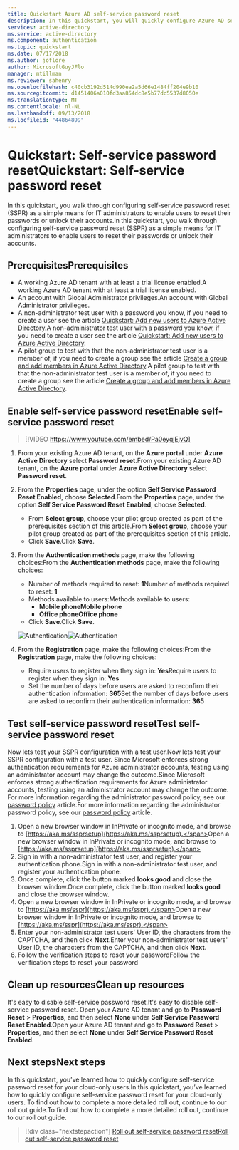 ```yaml
---
title: Quickstart Azure AD self-service password reset
description: In this quickstart, you will quickly configure Azure AD self-service password reset to allow users to reset their own passwords
services: active-directory
ms.service: active-directory
ms.component: authentication
ms.topic: quickstart
ms.date: 07/17/2018
ms.author: joflore
author: MicrosoftGuyJFlo
manager: mtillman
ms.reviewer: sahenry
ms.openlocfilehash: c40cb3192d514d990ea2a5d66e1484ff204e9b10
ms.sourcegitcommit: d1451406a010fd3aa854dc8e5b77dc5537d8050e
ms.translationtype: MT
ms.contentlocale: nl-NL
ms.lasthandoff: 09/13/2018
ms.locfileid: "44864899"
---
```

# <a name="quickstart-self-service-password-reset"></a><span data-ttu-id="d798f-103">Quickstart: Self-service password reset</span><span class="sxs-lookup"><span data-stu-id="d798f-103">Quickstart: Self-service password reset</span></span>

<span data-ttu-id="d798f-104">In this quickstart, you walk through configuring self-service password reset (SSPR) as a simple means for IT administrators to enable users to reset their passwords or unlock their accounts.</span><span class="sxs-lookup"><span data-stu-id="d798f-104">In this quickstart, you walk through configuring self-service password reset (SSPR) as a simple means for IT administrators to enable users to reset their passwords or unlock their accounts.</span></span>

## <a name="prerequisites"></a><span data-ttu-id="d798f-105">Prerequisites</span><span class="sxs-lookup"><span data-stu-id="d798f-105">Prerequisites</span></span>

* <span data-ttu-id="d798f-106">A working Azure AD tenant with at least a trial license enabled.</span><span class="sxs-lookup"><span data-stu-id="d798f-106">A working Azure AD tenant with at least a trial license enabled.</span></span>
* <span data-ttu-id="d798f-107">An account with Global Administrator privileges.</span><span class="sxs-lookup"><span data-stu-id="d798f-107">An account with Global Administrator privileges.</span></span>
* <span data-ttu-id="d798f-108">A non-administrator test user with a password you know, if you need to create a user see the article [Quickstart: Add new users to Azure Active Directory](../add-users-azure-active-directory.md).</span><span class="sxs-lookup"><span data-stu-id="d798f-108">A non-administrator test user with a password you know, if you need to create a user see the article [Quickstart: Add new users to Azure Active Directory](../add-users-azure-active-directory.md).</span></span>
* <span data-ttu-id="d798f-109">A pilot group to test with that the non-administrator test user is a member of, if you need to create a group see the article [Create a group and add members in Azure Active Directory](../active-directory-groups-create-azure-portal.md).</span><span class="sxs-lookup"><span data-stu-id="d798f-109">A pilot group to test with that the non-administrator test user is a member of, if you need to create a group see the article [Create a group and add members in Azure Active Directory](../active-directory-groups-create-azure-portal.md).</span></span>

## <a name="enable-self-service-password-reset"></a><span data-ttu-id="d798f-110">Enable self-service password reset</span><span class="sxs-lookup"><span data-stu-id="d798f-110">Enable self-service password reset</span></span>

> [!VIDEO https://www.youtube.com/embed/Pa0eyqjEjvQ]

1. <span data-ttu-id="d798f-111">From your existing Azure AD tenant, on the **Azure portal** under **Azure Active Directory** select **Password reset**.</span><span class="sxs-lookup"><span data-stu-id="d798f-111">From your existing Azure AD tenant, on the **Azure portal** under **Azure Active Directory** select **Password reset**.</span></span>

2. <span data-ttu-id="d798f-112">From the **Properties** page, under the option **Self Service Password Reset Enabled**, choose **Selected**.</span><span class="sxs-lookup"><span data-stu-id="d798f-112">From the **Properties** page, under the option **Self Service Password Reset Enabled**, choose **Selected**.</span></span>
    * <span data-ttu-id="d798f-113">From **Select group**, choose your pilot group created as part of the prerequisites section of this article.</span><span class="sxs-lookup"><span data-stu-id="d798f-113">From **Select group**, choose your pilot group created as part of the prerequisites section of this article.</span></span>
    * <span data-ttu-id="d798f-114">Click **Save**.</span><span class="sxs-lookup"><span data-stu-id="d798f-114">Click **Save**.</span></span>

3. <span data-ttu-id="d798f-115">From the **Authentication methods** page, make the following choices:</span><span class="sxs-lookup"><span data-stu-id="d798f-115">From the **Authentication methods** page, make the following choices:</span></span>
   * <span data-ttu-id="d798f-116">Number of methods required to reset: **1**</span><span class="sxs-lookup"><span data-stu-id="d798f-116">Number of methods required to reset: **1**</span></span>
   * <span data-ttu-id="d798f-117">Methods available to users:</span><span class="sxs-lookup"><span data-stu-id="d798f-117">Methods available to users:</span></span>
      * <span data-ttu-id="d798f-118">**Mobile phone**</span><span class="sxs-lookup"><span data-stu-id="d798f-118">**Mobile phone**</span></span>
      * <span data-ttu-id="d798f-119">**Office phone**</span><span class="sxs-lookup"><span data-stu-id="d798f-119">**Office phone**</span></span>
   * <span data-ttu-id="d798f-120">Click **Save**.</span><span class="sxs-lookup"><span data-stu-id="d798f-120">Click **Save**.</span></span>

    <span data-ttu-id="d798f-121">![Authentication][Authentication]</span><span class="sxs-lookup"><span data-stu-id="d798f-121">![Authentication][Authentication]</span></span>

4. <span data-ttu-id="d798f-122">From the **Registration** page, make the following choices:</span><span class="sxs-lookup"><span data-stu-id="d798f-122">From the **Registration** page, make the following choices:</span></span>
   * <span data-ttu-id="d798f-123">Require users to register when they sign in: **Yes**</span><span class="sxs-lookup"><span data-stu-id="d798f-123">Require users to register when they sign in: **Yes**</span></span>
   * <span data-ttu-id="d798f-124">Set the number of days before users are asked to reconfirm their authentication information: **365**</span><span class="sxs-lookup"><span data-stu-id="d798f-124">Set the number of days before users are asked to reconfirm their authentication information: **365**</span></span>

## <a name="test-self-service-password-reset"></a><span data-ttu-id="d798f-125">Test self-service password reset</span><span class="sxs-lookup"><span data-stu-id="d798f-125">Test self-service password reset</span></span>

<span data-ttu-id="d798f-126">Now lets test your SSPR configuration with a test user.</span><span class="sxs-lookup"><span data-stu-id="d798f-126">Now lets test your SSPR configuration with a test user.</span></span> <span data-ttu-id="d798f-127">Since Microsoft enforces strong authentication requirements for Azure administrator accounts, testing using an administrator account may change the outcome.</span><span class="sxs-lookup"><span data-stu-id="d798f-127">Since Microsoft enforces strong authentication requirements for Azure administrator accounts, testing using an administrator account may change the outcome.</span></span> <span data-ttu-id="d798f-128">For more information regarding the administrator password policy, see our [password policy](concept-sspr-policy.md) article.</span><span class="sxs-lookup"><span data-stu-id="d798f-128">For more information regarding the administrator password policy, see our [password policy](concept-sspr-policy.md) article.</span></span>

1. <span data-ttu-id="d798f-129">Open a new browser window in InPrivate or incognito mode, and browse to [https://aka.ms/ssprsetup](https://aka.ms/ssprsetup).</span><span class="sxs-lookup"><span data-stu-id="d798f-129">Open a new browser window in InPrivate or incognito mode, and browse to [https://aka.ms/ssprsetup](https://aka.ms/ssprsetup).</span></span>
2. <span data-ttu-id="d798f-130">Sign in with a non-administrator test user, and register your authentication phone.</span><span class="sxs-lookup"><span data-stu-id="d798f-130">Sign in with a non-administrator test user, and register your authentication phone.</span></span>
3. <span data-ttu-id="d798f-131">Once complete, click the button marked **looks good** and close the browser window.</span><span class="sxs-lookup"><span data-stu-id="d798f-131">Once complete, click the button marked **looks good** and close the browser window.</span></span>
4. <span data-ttu-id="d798f-132">Open a new browser window in InPrivate or incognito mode, and browse to [https://aka.ms/sspr](https://aka.ms/sspr).</span><span class="sxs-lookup"><span data-stu-id="d798f-132">Open a new browser window in InPrivate or incognito mode, and browse to [https://aka.ms/sspr](https://aka.ms/sspr).</span></span>
5. <span data-ttu-id="d798f-133">Enter your non-administrator test users' User ID, the characters from the CAPTCHA, and then click **Next**.</span><span class="sxs-lookup"><span data-stu-id="d798f-133">Enter your non-administrator test users' User ID, the characters from the CAPTCHA, and then click **Next**.</span></span>
6. <span data-ttu-id="d798f-134">Follow the verification steps to reset your password</span><span class="sxs-lookup"><span data-stu-id="d798f-134">Follow the verification steps to reset your password</span></span>

## <a name="clean-up-resources"></a><span data-ttu-id="d798f-135">Clean up resources</span><span class="sxs-lookup"><span data-stu-id="d798f-135">Clean up resources</span></span>

<span data-ttu-id="d798f-136">It's easy to disable self-service password reset.</span><span class="sxs-lookup"><span data-stu-id="d798f-136">It's easy to disable self-service password reset.</span></span> <span data-ttu-id="d798f-137">Open your Azure AD tenant and go to **Password Reset** > **Properties**, and then select **None** under **Self Service Password Reset Enabled**.</span><span class="sxs-lookup"><span data-stu-id="d798f-137">Open your Azure AD tenant and go to **Password Reset** > **Properties**, and then select **None** under **Self Service Password Reset Enabled**.</span></span>

## <a name="next-steps"></a><span data-ttu-id="d798f-138">Next steps</span><span class="sxs-lookup"><span data-stu-id="d798f-138">Next steps</span></span>

<span data-ttu-id="d798f-139">In this quickstart, you’ve learned how to quickly configure self-service password reset for your cloud-only users.</span><span class="sxs-lookup"><span data-stu-id="d798f-139">In this quickstart, you’ve learned how to quickly configure self-service password reset for your cloud-only users.</span></span> <span data-ttu-id="d798f-140">To find out how to complete a more detailed roll out, continue to our roll out guide.</span><span class="sxs-lookup"><span data-stu-id="d798f-140">To find out how to complete a more detailed roll out, continue to our roll out guide.</span></span>

> [!div class="nextstepaction"]
> [<span data-ttu-id="d798f-141">Roll out self-service password reset</span><span class="sxs-lookup"><span data-stu-id="d798f-141">Roll out self-service password reset</span></span>](howto-sspr-deployment.md)

[Authentication]: ./media/quickstart-sspr/sspr-authentication-methods.png "Azure AD authentication methods available and the quantity required"
